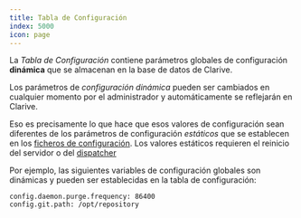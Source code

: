 ```yaml
---
title: Tabla de Configuración
index: 5000
icon: page
---
```


La *Tabla de Configuración* contiene parámetros globales de configuración **dinámica** que se almacenan en la base de
datos de Clarive.

Los parámetros de *configuración dinámica* pueden ser cambiados en cualquier momento por el administrador
y automáticamente se reflejarán en Clarive.

Eso es precisamente lo que hace que esos valores de configuración sean diferentes de los parámetros de configuración
*estáticos* que se establecen en los [ficheros de configuración](/setup/config-file). Los valores estáticos requieren el
reinicio del servidor o del [dispatcher](/admin/dispatcher)

Por ejemplo, las siguientes variables de configuración globales son dinámicas y pueden ser establecidas en la tabla de
configuración:

    config.daemon.purge.frequency: 86400
    config.git.path: /opt/repository
